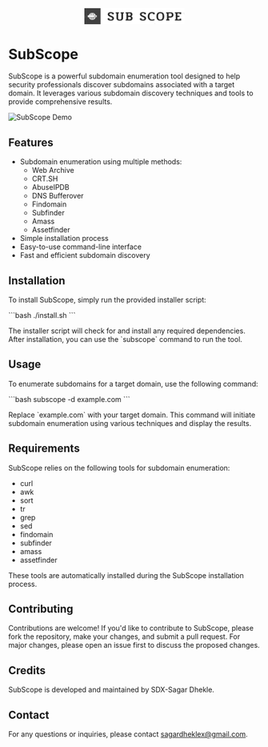 <div align="center">
  <img src="icon.png" alt="SubScope Logo" width="200px">
</div>

# SubScope

SubScope is a powerful subdomain enumeration tool designed to help security professionals discover subdomains associated with a target domain. It leverages various subdomain discovery techniques and tools to provide comprehensive results.

![SubScope Demo](demo.gif)

## Features

- Subdomain enumeration using multiple methods:
  - Web Archive
  - CRT.SH
  - AbuseIPDB
  - DNS Bufferover
  - Findomain
  - Subfinder
  - Amass
  - Assetfinder
- Simple installation process
- Easy-to-use command-line interface
- Fast and efficient subdomain discovery

## Installation

To install SubScope, simply run the provided installer script:

\`\`\`bash
./install.sh
\`\`\`

The installer script will check for and install any required dependencies. After installation, you can use the \`subscope\` command to run the tool.

## Usage

To enumerate subdomains for a target domain, use the following command:

\`\`\`bash
subscope -d example.com
\`\`\`

Replace \`example.com\` with your target domain. This command will initiate subdomain enumeration using various techniques and display the results.

## Requirements

SubScope relies on the following tools for subdomain enumeration:

- curl
- awk
- sort
- tr
- grep
- sed
- findomain
- subfinder
- amass
- assetfinder

These tools are automatically installed during the SubScope installation process.

## Contributing

Contributions are welcome! If you'd like to contribute to SubScope, please fork the repository, make your changes, and submit a pull request. For major changes, please open an issue first to discuss the proposed changes.

## Credits

SubScope is developed and maintained by SDX-Sagar Dhekle.

## Contact

For any questions or inquiries, please contact sagardheklex@gmail.com.

